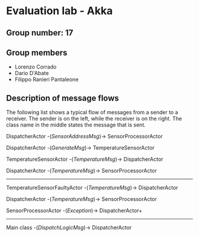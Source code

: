 # Evaluation lab - Akka

## Group number: 17

## Group members

- Lorenzo Corrado 
- Dario D'Abate
- Filippo Ranieri Pantaleone

## Description of message flows
The following list shows a typical flow of messages from a sender to a receiver.
The sender is on the left, while the receiver is on the right.
The class name in the middle states the message that is sent.

DispatcherActor -(*SensorAddressMsg*)-> SensorProcessorActor

DispatcherActor -(*GenerateMsg*)-> TemperatureSensorActor

TemperatureSensorActor -(*TemperatureMsg*)-> DispatcherActor

DispatcherActor -(*TemperatureMsg*)-> SensorProcessorActor

---------

TemperatureSensorFaultyActor -(*TemperatureMsg*)-> DispatcherActor

DispatcherActor -(*TemperatureMsg*)-> SensorProcessorActor

SensorProcessorActor -(*Exception*)-> DispatcherActor+

---------

Main class -(*DispatchLogicMsg*)-> DispatcherActor